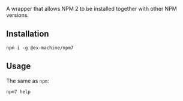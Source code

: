 A wrapper that allows NPM 2 to be installed together with other NPM versions.

## Installation

```
npm i -g @ex-machine/npm7
```

## Usage

The same as `npm`:
```
npm7 help
```
	